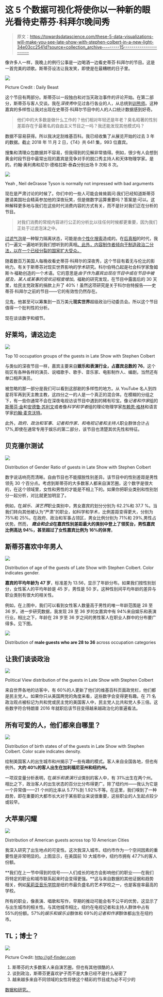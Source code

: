 # 这 5 个数据可视化将使你以一种新的眼光看待史蒂芬·科拜尔晚间秀

> 原文：<https://towardsdatascience.com/these-5-data-visualizations-will-make-you-see-late-show-with-stephen-colbert-in-a-new-light-34e03cc2541d?source=collection_archive---------15----------------------->

像许多人一样，我晚上的例行公事是一边喝酒一边看史蒂芬·科拜尔的节目。这是一首完美的颂歌。斯蒂芬设法让我发笑，即使是在最糟糕的日子里。

![](img/a2ec199e1d7dd5c2e27cfda77e963438.png)

Picture Credit : Daily Beast

这个节目有两部分。斯蒂芬以一段独白和对当天政治事件的评论开始。在第二部分，斯蒂芬与客人交谈。我在*深夜秀*中见过各行各业的人，从总统到[训熊师](https://www.youtube.com/watch?v=OhGu-aiM9aQ)。这种嘉宾的多样性让我对出现在史蒂芬·科拜尔节目中的人的人口统计数据感到好奇。

> 他们中的大多数是做什么工作的？他们相对年轻还是年老？臭名昭著的性别差距存在于最著名的自由主义节目之一吗？我还能发现其他模式吗？

数据不容易获得。所以我决定刮维基百科。我已经收集了从展览开始的过去 3 年的数据。截止 2018 年 11 月 2 日，《T4》共 641 集，993 位嘉宾。

搜集和清理众包数据并不容易，但我得到的见解非常值得。例如，很少有人会想到黄金时段节目中最常出现的嘉宾是竞争对手的脱口秀主持人和天体物理学家。是的。约翰·奥利弗和尼尔·德格拉斯·泰森分别出场 9 次和 8 次。

![](img/ec5aa321528eb94ef85cad28b4c3a6a6.png)

Yeah , Neil deGrasse Tyson is normally not impressed with bad arguments

现在是严肃讨论的时候了。你们中的一些人可能会耸耸肩问:我们已经知道斯蒂芬邀请美国社会精英参加他的深夜玩笑，但是做数字运算重要吗？答案是:可以。这种解释更多地与我们在这些时代消费内容的方式有关，而不是针对我们正在分析的节目。

> 对我们消费的常规内容进行公正的分析比以往任何时候都更重要，因为我们正处于过滤泡沫之中。

[过滤气泡](https://en.wikipedia.org/wiki/Filter_bubble)是一种智力隔离状态，可能是由[个性化搜索](https://en.wikipedia.org/wiki/Personalized_search#The_filter_bubble)造成的。在[后真相](https://en.wikipedia.org/wiki/Post-truth_politics)的时代，我们一遍又一遍地听到我们想听到的真相[。此外，内容制作者倾向于制造政治二分法，以在一个已经分裂的国家扩大受众。](https://www.nytimes.com/2017/03/12/business/trump-television-ratings-liberals.html?module=inline)

随着数百万美国人每晚收看史蒂芬·科拜尔的深夜秀，这个节目有着无与伦比的影响力。有关于斯蒂芬对现实世界影响的学术研究。科尔伯特凸起是社会科学家詹姆斯·h·福勒创造的一个术语。它的意思是*由于作为嘉宾出现在节目中或在节目中被提及，某人或某事的受欢迎程度增加*。福勒的研究发现，在节目中露面后的 30 天里，给民主党政客的捐款上升了 40%！虽然这项研究是关于科尔伯特报告——史蒂芬·科拜尔之前的节目——它的有效性仍然存在。

见鬼，他甚至可以筹集到一百万美元**现实世界**超级政治行动委员会。所以这个节目值得一个批判性的分析。

现在谈谈数字和细节。

## 好莱坞，请这边走

![](img/d80da1ec3e5e25bc2f0daea36d22cf21.png)

Top 10 occupation groups of the guests in Late Show with Stephen Colbert

与类似的深夜节目一样，嘉宾主要来自**娱乐和表演行业，占嘉宾总数的 76**。这个街区有各种各样的演员、说唱歌手、歌手、音乐家、电影制作人、编剧，当然还有单口相声演员。

被忽略的那一部分是我们可以看到这部剧的多样性的地方。从 YouTube 名人到四星将军再到天主教主教，这四分之一的人是一个真正的混合体。在模糊的分组之下，有一些你通常不会在深夜电视访谈节目中遇到的稀有珍宝。像*记者和作家*组的[斯蒂芬·金](https://en.wikipedia.org/wiki/Stephen_King)和[安德鲁·苏利文](https://en.wikipedia.org/wiki/Andrew_Sullivan)或者像*科学和学者*组的理论物理学家[布赖恩·格林](https://en.wikipedia.org/wiki/Brian_Greene)和语言学家[约翰·麦克沃特](https://en.wikipedia.org/wiki/John_McWhorter)。

此外，*政府、政治和军事、记者和作家、*和*电视记者和主持人*职业群体合计占 17%,即使在通常专用于娱乐的第二部分，该节目也清楚其优先性和特征。

## 贝克德尔测试

![](img/6f25f435d257b32fd388b2773562e3fd.png)

Distribution of Gender Ratio of guests in Late Show with Stephen Colbert

数字说话响亮而清晰。自由节目也不能摆脱性别差异。该节目中的性别差距是男性领先 30 个百分点。考虑到斯蒂芬的大多数客人都来自演艺圈，这个数字是很大的，在这个领域里，女性和男性的才能是不相上下的。如果你把职业类别和性别划分一起分析，对比就更加明显了。

例如，在*娱乐、演艺界*职业类别中，男女嘉宾的划分分别为 62.2%和 37.7 %。当我们转向其他被认为“严肃”的职业，如科学和学术，比例差距变得更大，分别为 75%和 25%。在政府、政治和军事占领区，男女比例分别为 71%和 29%,男性占优势。然而， ***商业和企业*在嘉宾性别差距最大的类别中登上了领奖台，男性嘉宾比例高达 94%，甚至超过了女性嘉宾比例为 16%的体育**。

## 斯蒂芬喜欢中年男人

![](img/2b8db4245a8e41261c5152b61719ea44.png)

Distribution of age of the guests of Late Show with Stephen Colbert. Color indicates gender.

**嘉宾的平均年龄为 47 岁**，标准差为 13.56，显示了年龄分布。如果我们按性别划分，女性客人的平均年龄是 45 岁，男性是 50 岁。这种性别间平均年龄的差异与职业类别有很大的相关性。

例如，在上图中，我们可以看到女性客人数量高于男性的唯一年龄范围是 28 至 36 岁。进一步研究数据，我发现 28 至 36 岁的女嘉宾中有 94%来自娱乐和表演行业。相比之下，年龄在 28 岁至 36 岁之间的男性客人在职业人群中的分布要广得多。见下图。

![](img/ca57bc28accbb7b28455ae05989ee7e5.png)

Distribution of **male guests who are 28 to 36** across occupation categories

## 让我们谈谈政治

![](img/6519ca72ba55a1e82ba6fb51217b4c60.png)

Political View distribution of the guests in Late Show with Stephen Colbert

来自世界各地的访客中，有 60%的人更新了他们的维基百科页面政党栏，他们都是民主党人。如果你只从美国两党的角度来看，这些数字会变得更有趣。在 71 名政治观点被标记为共和党或民主党的美国客人中，民主党人比共和党人多三倍。这些数字符合特朗普 2016 年就职后该节目变得越来越政治化的普遍看法。

## 所有可爱的人，他们都来自哪里？

![](img/c771d21bb882b65538ea8daf80648ded.png)

Distribution of birth states of of the guests in Late Show with Stephen Colbert. Color scale indicates density.

绘制美国客人的出生城市和州揭示了一些有趣的模式。客人来自全国各地，但也有例外。**大约 40%的客人出生在加利福尼亚州和纽约州。**

一项双变量分析表明，在*娱乐和表演行业*类别的客人中，有 31%出生在两个州。相比之下，政治客人的出生状态的百分比分布得更广。除了纽约州——我认为它是一个异常值——21 个州的比率从 5.77%到 1.92%不等。在这里，我们嗅到了一种趋势，即在重要的大都市长大对于某些职业来说很重要，这些职业的人生起点较少或较早。

## 大苹果闪耀

![](img/1db2f90a214882005afef668660b30dc.png)

Distribution of American guests across top 10 American Cities

我深入研究了出生地点的可变性。这次我深入城市。纽约市作为一个空间因素的重要性是非常明显的。上图显示，在美国前 10 大城市中，纽约市拥有 47.7%的客人份额。

**我们在上一节中得到的信号——人们成长的地方会影响他们的职业——在我们将特定的职业和城市联系起来时会变得更强。**这与来自数据的其他证据和趋势相关，例如[茱莉亚音乐学院](https://en.wikipedia.org/wiki/Juilliard_School)是纽约市最负盛名的艺术学校之一，也是客座率最高的学校。

所有的职业，像表演、唱歌和写作，早期的推动可能会有不公平的优势，这显示了与出生城市的相关性。与其他城市相比，纽约在电视记者和主持人群体中占有 55%的份额。57%的*娱乐和娱乐业*群体和 69%的*记者和作家*群体都出生在纽约市。

## TL；博士？

![](img/673e7210e7202bfb798333a811bd1ac1.png)

Picture Credit: http://gif-finder.com

1.  斯蒂芬的大多数客人来自演艺圈，但也有其他很酷的人
2.  谈到政治，斯蒂芬更喜欢驴子而不是大象已经不是什么秘密了
3.  越来越多来自不同领域的女性将使这个精彩的节目成为必不可少的

[数据和研究。](https://github.com/Sandeep-FSMK/Stephen-Colbert-Guest-Analysis)